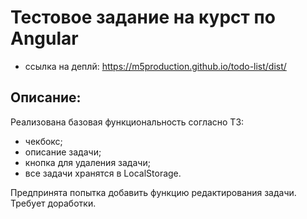 # Тестовое задание на курст по Angular
- ссылка на деплй: https://m5production.github.io/todo-list/dist/

## Описание:

Реализована базовая функциональность согласно ТЗ:
- чекбокс;
- описание задачи;
- кнопка для удаления задачи;
- все задачи хранятся в LocalStorage.

Предпринята попытка добавить функцию редактирования задачи. Требует доработки.
